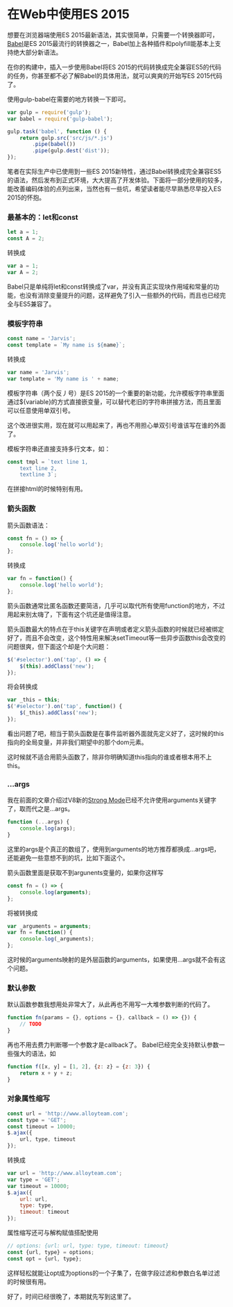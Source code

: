 # 在Web中使用ES 2015

想要在浏览器端使用ES 2015最新语法，其实很简单，只需要一个转换器即可，[Babel](https://babeljs.io/)是ES 2015最流行的转换器之一，Babel加上各种插件和polyfill能基本上支持绝大部分新语法。

在你的构建中，插入一步使用Babel将ES 2015的代码转换成完全兼容ES5的代码的任务，你甚至都不必了解Babel的具体用法，就可以爽爽的开始写ES 2015代码了。

使用gulp-babel在需要的地方转换一下即可。
```javascript
var gulp = require('gulp');
var babel = require('gulp-babel');

gulp.task('babel', function () {
    return gulp.src('src/js/*.js')
        .pipe(babel())
        .pipe(gulp.dest('dist'));
});
```

笔者在实际生产中已使用到一些ES 2015新特性，通过Babel转换成完全兼容ES5的语法，然后发布到正式环境，大大提高了开发体验。下面将一部分使用的较多，能改善编码体验的点列出来，当然也有一些坑，希望读者能尽早熟悉尽早投入ES 2015的怀抱。

### 最基本的：let和const
```javascript
let a = 1;
const A = 2;
```
转换成
```javascript
var a = 1;
var A = 2;
```
Babel只是单纯将let和const转换成了var，并没有真正实现块作用域和常量的功能，也没有消除变量提升的问题，这样避免了引入一些额外的代码，而且也已经完全与ES5兼容了。

### 模板字符串
```javascript
const name = 'Jarvis';
const template = `My name is ${name}`;
```
转换成
```javascript
var name = 'Jarvis';
var template = 'My name is ' + name;
```
模板字符串（两个反丿号）是ES 2015的一个重要的新功能，允许模板字符串里面通过${variable}的方式直接嵌变量，可以替代老旧的字符串拼接方法，而且里面可以任意使用单双引号。

这个改进很实用，现在就可以用起来了，再也不用担心单双引号谁该写在谁的外面了。

模板字符串还直接支持多行文本，如：
```javascript
const tmpl = `text line 1,
    text line 2,
    textline 3`;
```
在拼接html的时候特别有用。

### 箭头函数
箭头函数语法：
```javascript
const fn = () => {
    console.log('hello world');
};
```
转换成
```javascript
var fn = function() {
    console.log('hello world');
};
```
箭头函数通常比匿名函数还要简洁，几乎可以取代所有使用function的地方，不过用起来别太嗨了，下面有这个坑还是值得注意。

箭头函数最大的特点在于this关键字在声明或者定义箭头函数的时候就已经被绑定好了，而且不会改变，这个特性用来解决setTimeout等一些异步函数this会改变的问题很爽，但下面这个却是个大问题：
```javascript
$('#selector').on('tap', () => {
    $(this).addClass('new');
});
```
将会转换成
```javascript
var _this = this;
$('#selector').on('tap', function() {
    $(_this).addClass('new');
});
```
看出问题了吧，相当于箭头函数是在事件监听器外面就先定义好了，这时候的this指向的全局变量，并非我们期望中的那个dom元素。

这时候就不适合用箭头函数了，除非你明确知道this指向的谁或者根本用不上this。

### ...args
我在前面的文章介绍过V8新的[Strong Mode](http://www.alloyteam.com/2015/06/strong-mode-jie-shao/)已经不允许使用arguments关键字了，取而代之是...args。
```javascript
function (...args) {
    console.log(args);
}
```
这里的args是个真正的数组了，使用到arguments的地方推荐都换成...args吧，还能避免一些意想不到的坑，比如下面这个。

箭头函数里面是获取不到argunents变量的，如果你这样写
```javascript
const fn = () => {
    console.log(arguments);
};
```
将被转换成
```javascript
var _arguments = arguments;
var fn = function() {
    console.log(_arguments);
};
```
这时候的arguments映射的是外层函数的arguments，如果使用...args就不会有这个问题。

### 默认参数
默认函数参数我想用处非常大了，从此再也不用写一大堆参数判断的代码了。
```javascript
function fn(params = {}, options = {}, callback = () => {}) {
    // TODO
}
```
再也不用去费力判断哪一个参数才是callback了。
Babel已经完全支持默认参数一些强大的语法，如
```javascript
function f([x, y] = [1, 2], {z: z} = {z: 3}) { 
    return x + y + z; 
}
```

### 对象属性缩写
```javascript
const url = 'http://www.alloyteam.com';
const type = 'GET';
const timeout = 10000;
$.ajax({
    url, type, timeout
});
```
转换成
```javascript
var url = 'http://www.alloyteam.com';
var type = 'GET';
var timeout = 10000;
$.ajax({
    url: url,
    type: type,
    timeout: timeout
});
```
属性缩写还可与解构赋值搭配使用
```javascript
// options: {url: url, type: type, timeout: timeout}
const {url, type} = options;
const opt = {url, type};
```
这样轻松就能让opt成为options的一个子集了，在做字段过滤和参数白名单过滤的时候很有用。

好了，时间已经很晚了，本期就先写到这里了。

